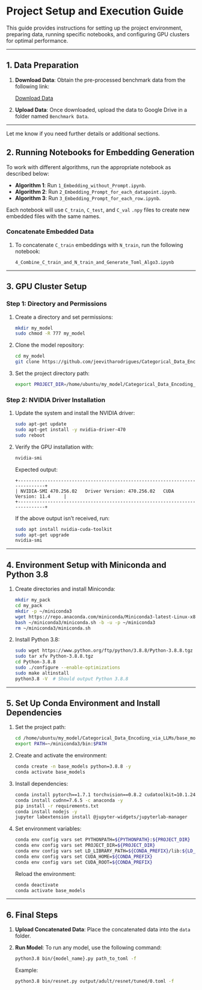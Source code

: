 # Project Setup and Execution Guide

This guide provides instructions for setting up the project environment, preparing data, running specific notebooks, and configuring GPU clusters for optimal performance.

---

## 1. Data Preparation

1. **Download Data**: Obtain the pre-processed benchmark data from the following link:

   [Download Data](https://drive.google.com/drive/folders/1hBkz8CGcRTdsb8LcTi56v75a_xGI1pLH?usp=sharing)

2. **Upload Data**: Once downloaded, upload the data to Google Drive in a folder named `Benchmark Data`.

--- 

Let me know if you need further details or additional sections.

## 2. Running Notebooks for Embedding Generation

To work with different algorithms, run the appropriate notebook as described below:

- **Algorithm 1**: Run `1_Embedding_without_Prompt.ipynb`.
- **Algorithm 2**: Run `2_Embedding_Prompt_for_each_datapoint.ipynb`.
- **Algorithm 3**: Run `3_Embedding_Prompt_for_each_row.ipynb`.

Each notebook will use `C_train`, `C_test`, and `C_val` `.npy` files to create new embedded files with the same names.

### Concatenate Embedded Data

1. To concatenate `C_train` embeddings with `N_train`, run the following notebook:
   ```
   4_Combine_C_train_and_N_train_and_Generate_Toml_Algo3.ipynb
   ```

---

## 3. GPU Cluster Setup

### Step 1: Directory and Permissions

1. Create a directory and set permissions:
   ```bash
   mkdir my_model
   sudo chmod -R 777 my_model
   ```

2. Clone the model repository:
   ```bash
   cd my_model
   git clone https://github.com/jeevitharodrigues/Categorical_Data_Encoding_via_LLMs.git
   ```

3. Set the project directory path:
   ```bash
   export PROJECT_DIR=/home/ubuntu/my_model/Categorical_Data_Encoding_via_LLMs/base_models
   ```

### Step 2: NVIDIA Driver Installation

1. Update the system and install the NVIDIA driver:
   ```bash
   sudo apt-get update
   sudo apt-get install -y nvidia-driver-470
   sudo reboot
   ```

2. Verify the GPU installation with:
   ```bash
   nvidia-smi
   ```

   Expected output:
   ```
   +-----------------------------------------------------------------------------+
   | NVIDIA-SMI 470.256.02   Driver Version: 470.256.02   CUDA Version: 11.4     |
   +-----------------------------------------------------------------------------+
   ```

   If the above output isn’t received, run:
   ```bash
   sudo apt install nvidia-cuda-toolkit
   sudo apt-get upgrade
   nvidia-smi
   ```

---

## 4. Environment Setup with Miniconda and Python 3.8

1. Create directories and install Miniconda:
   ```bash
   mkdir my_pack
   cd my_pack
   mkdir -p ~/miniconda3
   wget https://repo.anaconda.com/miniconda/Miniconda3-latest-Linux-x86_64.sh -O ~/miniconda3/miniconda.sh
   bash ~/miniconda3/miniconda.sh -b -u -p ~/miniconda3
   rm ~/miniconda3/miniconda.sh
   ```

2. Install Python 3.8:
   ```bash
   sudo wget https://www.python.org/ftp/python/3.8.8/Python-3.8.8.tgz
   sudo tar xfv Python-3.8.8.tgz
   cd Python-3.8.8
   sudo ./configure --enable-optimizations
   sudo make altinstall
   python3.8 -V  # Should output Python 3.8.8
   ```

---

## 5. Set Up Conda Environment and Install Dependencies

1. Set the project path:
   ```bash
   cd /home/ubuntu/my_model/Categorical_Data_Encoding_via_LLMs/base_models
   export PATH=~/miniconda3/bin:$PATH
   ```

2. Create and activate the environment:
   ```bash
   conda create -n base_models python=3.8.8 -y
   conda activate base_models
   ```

3. Install dependencies:
   ```bash
   conda install pytorch==1.7.1 torchvision==0.8.2 cudatoolkit=10.1.243 numpy=1.19.2 -c pytorch -y
   conda install cudnn=7.6.5 -c anaconda -y
   pip install -r requirements.txt
   conda install nodejs -y
   jupyter labextension install @jupyter-widgets/jupyterlab-manager
   ```

4. Set environment variables:
   ```bash
   conda env config vars set PYTHONPATH=${PYTHONPATH}:${PROJECT_DIR}
   conda env config vars set PROJECT_DIR=${PROJECT_DIR}
   conda env config vars set LD_LIBRARY_PATH=${CONDA_PREFIX}/lib:${LD_LIBRARY_PATH}
   conda env config vars set CUDA_HOME=${CONDA_PREFIX}
   conda env config vars set CUDA_ROOT=${CONDA_PREFIX}
   ```

   Reload the environment:
   ```bash
   conda deactivate
   conda activate base_models
   ```

---

## 6. Final Steps

1. **Upload Concatenated Data**: Place the concatenated data into the `data` folder.

2. **Run Model**: To run any model, use the following command:
   ```bash
   python3.8 bin/{model_name}.py path_to_toml -f
   ```

   Example:
   ```bash
   python3.8 bin/resnet.py output/adult/resnet/tuned/0.toml -f
   ```